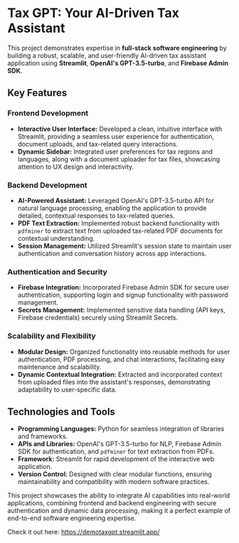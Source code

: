 # Tax GPT: Your AI-Driven Tax Assistant  

This project demonstrates expertise in **full-stack software engineering** by building a robust, scalable, and user-friendly AI-driven tax assistant application using **Streamlit**, **OpenAI's GPT-3.5-turbo**, and **Firebase Admin SDK**.  

## Key Features  

### Frontend Development  
- **Interactive User Interface:** Developed a clean, intuitive interface with Streamlit, providing a seamless user experience for authentication, document uploads, and tax-related query interactions.  
- **Dynamic Sidebar:** Integrated user preferences for tax regions and languages, along with a document uploader for tax files, showcasing attention to UX design and interactivity.  

### Backend Development  
- **AI-Powered Assistant:** Leveraged OpenAI's GPT-3.5-turbo API for natural language processing, enabling the application to provide detailed, contextual responses to tax-related queries.  
- **PDF Text Extraction:** Implemented robust backend functionality with `pdfminer` to extract text from uploaded tax-related PDF documents for contextual understanding.  
- **Session Management:** Utilized Streamlit's session state to maintain user authentication and conversation history across app interactions.  

### Authentication and Security  
- **Firebase Integration:** Incorporated Firebase Admin SDK for secure user authentication, supporting login and signup functionality with password management.  
- **Secrets Management:** Implemented sensitive data handling (API keys, Firebase credentials) securely using Streamlit Secrets.  

### Scalability and Flexibility  
- **Modular Design:** Organized functionality into reusable methods for user authentication, PDF processing, and chat interactions, facilitating easy maintenance and scalability.  
- **Dynamic Contextual Integration:** Extracted and incorporated context from uploaded files into the assistant's responses, demonstrating adaptability to user-specific data.  

## Technologies and Tools  
- **Programming Languages:** Python for seamless integration of libraries and frameworks.  
- **APIs and Libraries:** OpenAI's GPT-3.5-turbo for NLP, Firebase Admin SDK for authentication, and `pdfminer` for text extraction from PDFs.  
- **Framework:** Streamlit for rapid development of the interactive web application.  
- **Version Control:** Designed with clear modular functions, ensuring maintainability and compatibility with modern software practices.  

This project showcases the ability to integrate AI capabilities into real-world applications, combining frontend and backend engineering with secure authentication and dynamic data processing, making it a perfect example of end-to-end software engineering expertise.  

Check it out here: https://demotaxgpt.streamlit.app/
